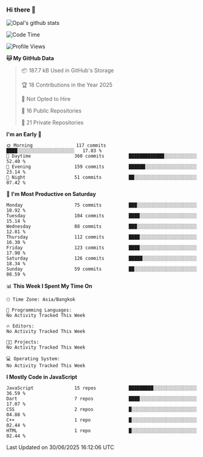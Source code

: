 ### Hi there 👋

![Opal's github stats](https://github-readme-stats.vercel.app/api?username=coolkidneversleep&count_private=true&show_icons=true&theme=radical)


<!--START_SECTION:waka-->
![Code Time](http://img.shields.io/badge/Code%20Time-64%20hrs%2038%20mins-blue)

![Profile Views](http://img.shields.io/badge/Profile%20Views-0-blue)

**🐱 My GitHub Data** 

> 📦 187.7 kB Used in GitHub's Storage 
 > 
> 🏆 18 Contributions in the Year 2025
 > 
> 🚫 Not Opted to Hire
 > 
> 📜 16 Public Repositories 
 > 
> 🔑 21 Private Repositories 
 > 
**I'm an Early 🐤** 

```text
🌞 Morning                117 commits         ████░░░░░░░░░░░░░░░░░░░░░   17.03 % 
🌆 Daytime                360 commits         █████████████░░░░░░░░░░░░   52.40 % 
🌃 Evening                159 commits         ██████░░░░░░░░░░░░░░░░░░░   23.14 % 
🌙 Night                  51 commits          ██░░░░░░░░░░░░░░░░░░░░░░░   07.42 % 
```
📅 **I'm Most Productive on Saturday** 

```text
Monday                   75 commits          ███░░░░░░░░░░░░░░░░░░░░░░   10.92 % 
Tuesday                  104 commits         ████░░░░░░░░░░░░░░░░░░░░░   15.14 % 
Wednesday                88 commits          ███░░░░░░░░░░░░░░░░░░░░░░   12.81 % 
Thursday                 112 commits         ████░░░░░░░░░░░░░░░░░░░░░   16.30 % 
Friday                   123 commits         ████░░░░░░░░░░░░░░░░░░░░░   17.90 % 
Saturday                 126 commits         █████░░░░░░░░░░░░░░░░░░░░   18.34 % 
Sunday                   59 commits          ██░░░░░░░░░░░░░░░░░░░░░░░   08.59 % 
```


📊 **This Week I Spent My Time On** 

```text
🕑︎ Time Zone: Asia/Bangkok

💬 Programming Languages: 
No Activity Tracked This Week

🔥 Editors: 
No Activity Tracked This Week

🐱‍💻 Projects: 
No Activity Tracked This Week

💻 Operating System: 
No Activity Tracked This Week
```

**I Mostly Code in JavaScript** 

```text
JavaScript               15 repos            █████████░░░░░░░░░░░░░░░░   36.59 % 
Dart                     7 repos             ████░░░░░░░░░░░░░░░░░░░░░   17.07 % 
CSS                      2 repos             █░░░░░░░░░░░░░░░░░░░░░░░░   04.88 % 
C++                      1 repo              █░░░░░░░░░░░░░░░░░░░░░░░░   02.44 % 
HTML                     1 repo              █░░░░░░░░░░░░░░░░░░░░░░░░   02.44 % 
```




 Last Updated on 30/06/2025 16:12:06 UTC
<!--END_SECTION:waka-->
